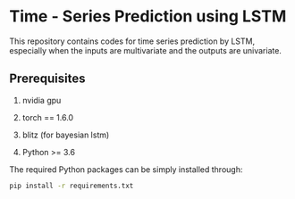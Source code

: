 # Time - Series Prediction using LSTM

This repository contains codes for time series prediction by LSTM, especially when the inputs are multivariate and the outputs are univariate.

## Prerequisites

1. nvidia gpu

2. torch == 1.6.0

3. blitz (for bayesian lstm)

4. Python >= 3.6

The required Python packages can be simply installed through:

```sh
pip install -r requirements.txt
```
